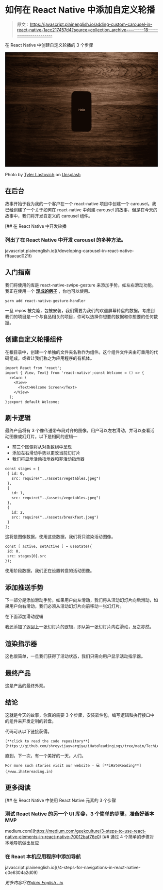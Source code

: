 # 如何在 React Native 中添加自定义轮播

> 原文：<https://javascript.plainenglish.io/adding-custom-carousel-in-react-native-1acc217457d4?source=collection_archive---------18----------------------->

在 React Native 中创建自定义轮播的 3 个步骤

![](img/bc2116bbac7f8b35bbe29a133c5797cf.png)

Photo by [Tyler Lastovich](https://unsplash.com/@lastly?utm_source=medium&utm_medium=referral) on [Unsplash](https://unsplash.com?utm_source=medium&utm_medium=referral)

## 在后台

故事开始于我为我的一个客户在一个 react-native 项目中创建一个 carousel。我已经创建了一个关于如何在 react-native 中创建 carousel 的故事，但是在今天的故事中，我们将开发自定义的 carousel 组件。

[](/developing-carousel-in-react-native-fffaaead021f) [## 在 React Native 中开发轮播

### 列出了在 React Native 中开发 carousel 的多种方法。

javascript.plainenglish.io](/developing-carousel-in-react-native-fffaaead021f) 

## 入门指南

我们将使用的库是 react-native-swipe-gesture 来添加手势，如左右滑动功能。我正在使用一个 [**现成的例子**](https://github.com/shreyvijayvargiya/iHateReadingLogs/tree/main/TechLogsMobile/React%20Native%20Paper%20Boilerplate) ，你也可以使用。

```
yarn add react-native-gesture-handler
```

一旦 repos 被克隆，包被安装，我们需要为我们的欢迎屏幕转盘的数据。考虑到我们的项目是一个与食品相关的项目，你可以选择你想要的数据和你想要的任何数据。

## 创建自定义轮播组件

在根目录中，创建一个单独的文件夹名称作为组件。这个组件文件夹由可重用的代码组成，或者让我们称之为应用程序的有机体。

```
import React from 'react';
import { View, Text} from 'react-native';const Welcome = () => {
  return (
    <View>
      <Text>Welcome Screen</Text>
    </View>
  );
};export default Welcome;
```

## 刷卡逻辑

最终产品将有 3 个像传送带布局对齐的图像。用户可以左右滑动，并可以查看活动图像或幻灯片。以下是相同的逻辑—

*   前三个图像将从对象数组中呈现
*   添加左右滑动手势以更改当前幻灯片
*   我们将显示活动指示器和非活动指示器

```
const stages = [
 { id: 0,
   src: require("../assets/vegetables.jpeg")
 },
 {
   id: 1,
   src: require("../assets/vegetables.jpeg")
 },
 {
   id: 2,
   src: require("../assets/breakfast.jpeg")
 }
];
```

这将是图像数据，使用这些数据，我们将只渲染活动图像。

```
const [ active, setActive ] = useState({
 id: 0,
 src: stages[0].src
});
```

使用阶段数据，我们正在设置转盘的活动图像。

## 添加推送手势

下一部分是添加滑动手势。如果用户向左滑动，我们将从活动幻灯片向后滑动，如果用户向右滑动，我们必须从活动幻灯片向前移动一张幻灯片。

在下面添加滑动逻辑

我还添加了返回上一张幻灯片的逻辑，即从第一张幻灯片向右滑动，反之亦然。

## 渲染指示器

这也很简单，一旦我们获得了活动状态，我们只需向用户显示活动指示器。

## 最终产品

这是产品的最终外观。

## 结论

这就是今天的故事，你真的需要 3 个步骤，安装软件包，编写逻辑和执行接口中的组件来开发定制的转盘。

代码可从以下链接获得。

```
[**click to read the code repository**](https://github.com/shreyvijayvargiya/iHateReadingLogs/tree/main/TechLogsMobile/React%20Native%20Custom%20Carousel) 
```

直到，下一次，有一个美好的一天，人们。

```
For more such stories visit our website - 💻 [**iHateReading**](/www.ihatereading.in)
```

## 更多阅读

[](https://medium.com/geekculture/3-steps-to-use-react-native-elements-in-react-native-70012baf76e0) [## 在 React Native 中使用 React Native 元素的 3 个步骤

### 测试 React Native 的另一个 UI 库😁，3 个简单的步骤，准备好基本 MVP

medium.com](https://medium.com/geekculture/3-steps-to-use-react-native-elements-in-react-native-70012baf76e0) [](/4-steps-for-navigations-in-react-native-c0e6304a2d09) [## 通过 4 个简单的步骤对本地导航做出反应

### 在 React 本机应用程序中添加导航

javascript.plainenglish.io](/4-steps-for-navigations-in-react-native-c0e6304a2d09) 

*更多内容尽在*[*plain English . io*](http://plainenglish.io/)